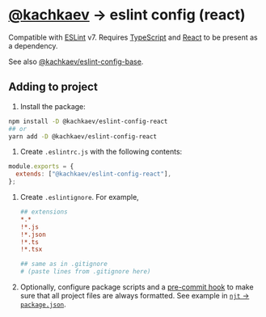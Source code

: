# [@kachkaev](https://github.com/kachkaev) → eslint config (react)

Compatible with [ESLint](https://www.npmjs.com/package/eslint) v7.
Requires [TypeScript](https://www.npmjs.com/package/typescript) and [React](https://www.npmjs.com/package/react) to be present as a dependency.

See also [@kachkaev/eslint-config-base](https://www.npmjs.com/package/@kachkaev/eslint-config-react).

## Adding to project

1.  Install the package:

```sh
npm install -D @kachkaev/eslint-config-react
## or
yarn add -D @kachkaev/eslint-config-react
```

1.  Create `.eslintrc.js` with the following contents:

```js
module.exports = {
  extends: ["@kachkaev/eslint-config-react"],
};
```

1.  Create `.eslintignore`.
    For example,

    ```ini
    ## extensions
    *.*
    !*.js
    !*.json
    !*.ts
    !*.tsx
    
    ## same as in .gitignore
    # (paste lines from .gitignore here)
    ```

1.  Optionally, configure package scripts and a [pre-commit hook](https://prettier.io/docs/en/precommit.html#__docusaurus) to make sure that all project files are always formatted.
    See example in [`njt` → `package.json`](https://github.com/kachkaev/njt/blob/master/package.json).
